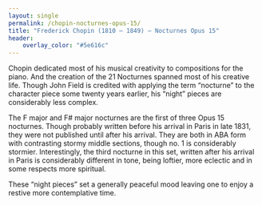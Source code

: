```yaml
---
layout: single
permalink: /chopin-nocturnes-opus-15/
title: "Frederick Chopin (1810 – 1849) – Nocturnes Opus 15"
header:
    overlay_color: "#5e616c"
---
```


Chopin dedicated most of his musical creativity to compositions for the piano. And the creation of the 21 Nocturnes spanned most of his creative life. Though John Field is credited with applying the term “nocturne” to the character piece some twenty years earlier, his “night” pieces are considerably less complex.

The F major and F# major nocturnes are the first of three Opus 15 nocturnes. Though probably written before his arrival in Paris in late 1831, they were not published until after his arrival. They are both in ABA form with contrasting stormy middle sections, though no. 1 is considerably stormier. Interestingly, the third nocturne in this set, written after his arrival in Paris is considerably different in tone, being loftier, more eclectic and in some respects more spiritual.

These “night pieces” set a generally peaceful mood leaving one to enjoy a restive more contemplative time.